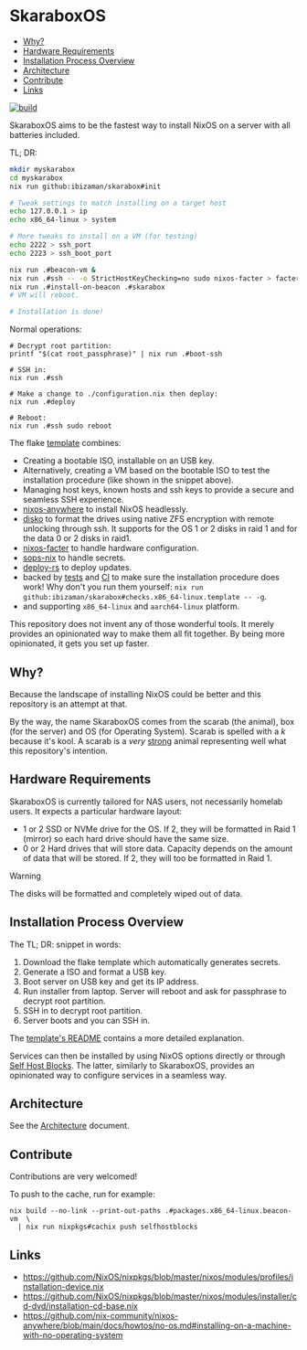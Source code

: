# SkaraboxOS

<!--toc:start-->
- [Why?](#why)
- [Hardware Requirements](#hardware-requirements)
- [Installation Process Overview](#installation-process-overview)
- [Architecture](#architecture)
- [Contribute](#contribute)
- [Links](#links)
<!--toc:end-->

[![build](https://github.com/ibizaman/skarabox/actions/workflows/build.yaml/badge.svg)](https://github.com/ibizaman/skarabox/actions/workflows/build.yaml)

SkaraboxOS aims to be the fastest way to install NixOS on a server
with all batteries included.

TL; DR:

```bash
mkdir myskarabox
cd myskarabox
nix run github:ibizaman/skarabox#init

# Tweak settings to match installing on a target host
echo 127.0.0.1 > ip
echo x86_64-linux > system

# More tweaks to install on a VM (for testing)
echo 2222 > ssh_port
echo 2223 > ssh_boot_port

nix run .#beacon-vm &
nix run .#ssh -- -o StrictHostKeyChecking=no sudo nixos-facter > facter.json
nix run .#install-on-beacon .#skarabox
# VM will reboot.

# Installation is done!
```

Normal operations:

```
# Decrypt root partition:
printf "$(cat root_passphrase)" | nix run .#boot-ssh

# SSH in:
nix run .#ssh

# Make a change to ./configuration.nix then deploy:
nix run .#deploy

# Reboot:
nix run .#ssh sudo reboot
```

The flake [template](./template) combines:
- Creating a bootable ISO, installable on an USB key.
- Alternatively, creating a VM based on the bootable ISO
  to test the installation procedure (like shown in the snippet above).
- Managing host keys, known hosts and ssh keys
  to provide a secure and seamless SSH experience.
- [nixos-anywhere][] to install NixOS headlessly.
- [disko][] to format the drives using native ZFS encryption with remote unlocking through ssh.
  It supports for the OS 1 or 2 disks in raid 1
  and for the data 0 or 2 disks in raid1.
- [nixos-facter][] to handle hardware configuration.
- [sops-nix][] to handle secrets.
- [deploy-rs][] to deploy updates.
- backed by [tests][] and [CI][] to make sure the installation procedure does work!
  Why don't you run them yourself: `nix run github:ibizaman/skarabox#checks.x86_64-linux.template -- -g`.
- and supporting `x86_64-linux` and `aarch64-linux` platform.

[nixos-anywhere]: https://github.com/nix-community/nixos-anywhere
[disko]: https://github.com/nix-community/disko
[nixos-facter]: https://github.com/nix-community/nixos-facter
[sops-nix]: https://github.com/Mic92/sops-nix
[deploy-rs]: https://github.com/serokell/deploy-rs
[tests]: ./tests/default.nix
[CI]: ./.github/workflows/build.yaml

This repository does not invent any of those wonderful tools.
It merely provides an opinionated way to make them all fit together.
By being more opinionated, it gets you set up faster.

## Why?

Because the landscape of installing NixOS could be better
and this repository is an attempt at that.

By the way, the name SkaraboxOS comes from the scarab (the animal),
box (for the server) and OS (for Operating System).
Scarab is spelled with a _k_ because it's kool.
A scarab is a _very_ [strong][] animal representing well what this repository's intention.

[strong]: https://en.wikipedia.org/wiki/Dung_beetle#Ecology_and_behavior

## Hardware Requirements

SkaraboxOS is currently tailored for NAS users, not necessarily homelab users.
It expects a particular hardware layout:

- 1 or 2 SSD or NVMe drive for the OS.
  If 2, they will be formatted in Raid 1 (mirror) so each hard drive should have the same size.
- 0 or 2 Hard drives that will store data.
  Capacity depends on the amount of data that will be stored.
  If 2, they will too be formatted in Raid 1.

> [!WARNING]
> The disks will be formatted and completely wiped out of data.

## Installation Process Overview

The TL; DR: snippet in words:

1. Download the flake template
   which automatically generates secrets.
2. Generate a ISO and format a USB key.
3. Boot server on USB key and get its IP address.
4. Run installer from laptop.
   Server will reboot and ask for passphrase to decrypt root partition.
5. SSH in to decrypt root partition.
6. Server boots and you can SSH in.

The [template's README](./template/README.md) contains a more detailed explanation.

Services can then be installed by using NixOS options directly
or through [Self Host Blocks](https://github.com/ibizaman/selfhostblocks).
The latter, similarly to SkaraboxOS, provides an opinionated way to configure services in a seamless way.

## Architecture

See the [Architecture][] document.

[Architecture]: ./docs/architecture.md

## Contribute

Contributions are very welcomed!

To push to the cache, run for example:

```
nix build --no-link --print-out-paths .#packages.x86_64-linux.beacon-vm  \
  | nix run nixpkgs#cachix push selfhostblocks
```

## Links

- https://github.com/NixOS/nixpkgs/blob/master/nixos/modules/profiles/installation-device.nix
- https://github.com/NixOS/nixpkgs/blob/master/nixos/modules/installer/cd-dvd/installation-cd-base.nix
- https://github.com/nix-community/nixos-anywhere/blob/main/docs/howtos/no-os.md#installing-on-a-machine-with-no-operating-system
